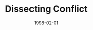 ---
layout: message
category: message
series: "The Jagged Edge"
title: "Dissecting Conflict"
date: 1998-02-01
message_id: 456
---
